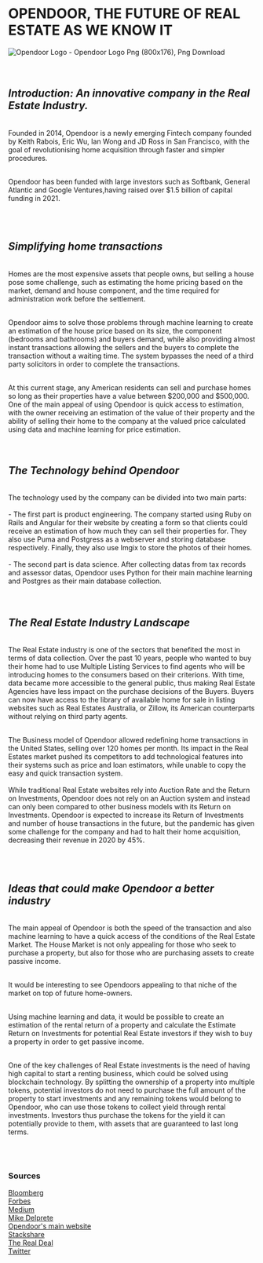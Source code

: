 # **OPENDOOR, THE FUTURE OF REAL ESTATE AS WE KNOW IT**
<img id="img01" class="maximg" rel="share" src="https://www.pngkit.com/png/full/82-822203_opendoor-logo-opendoor-logo-png.png" alt="Opendoor Logo - Opendoor Logo Png (800x176), Png Download" title="Opendoor Logo - Opendoor Logo Png (800x176), Png Download">
<br /><br /><br />





## ***Introduction: An innovative company in the Real Estate Industry.***
<br />Founded in 2014, Opendoor is a newly emerging Fintech company founded by Keith Rabois, Eric Wu, Ian Wong and JD Ross in San Francisco, with the goal of revolutionising home acquisition through faster and simpler procedures.
 
<br />Opendoor has been funded with large investors such as Softbank, General Atlantic and Google Ventures,having raised over $1.5 billion of capital funding in 2021.
 
 <br /> <br />

## ***Simplifying home transactions***
 <br />Homes are the most expensive assets that people owns, but selling a house pose some challenge, such as estimating the home pricing based on the market, demand and house component, and the time required for administration work before the settlement.
 
 <br />Opendoor aims to solve those problems through machine learning to create an estimation of the house price based on its size, the component (bedrooms and bathrooms) and buyers demand, while also providing almost instant transactions allowing the sellers and the buyers to complete the transaction without a waiting time. The system bypasses the need of a third party solicitors in order to complete the transactions.
 
 <br />At this current stage, any American residents can sell and purchase homes so long as their properties have a value between $200,000 and $500,000. One of the main appeal of using Opendoor is quick access to estimation, with the owner receiving an estimation of the value of their property and the ability of selling their home to the company at the valued price calculated using data and machine learning for price estimation.
  <br /> <br /><br />

## ***The Technology behind Opendoor***
  <br />
The technology used by the company can be divided into two main parts:
<br /> <br />- The first part is product engineering. The company started using Ruby on Rails and Angular for their website by creating a form so that clients could receive an estimation of how much they can sell their properties for. They also use Puma and Postgress as a webserver and storing database respectively. Finally, they also use Imgix to store the photos of their homes.
<br /> <br />- The second part is data science. After collecting datas from tax records and assessor datas, Opendoor uses Python for their main machine learning and Postgres as their main database collection.
 <br /> <br /><br />

## ***The Real Estate Industry Landscape***
  <br />
The Real Estate industry is one of the sectors that benefited the most in terms of data collection. Over the past 10 years, people who wanted to buy their home had to use Multiple Listing Services to find agents who will be introducing homes to the consumers based on their criterions. With time, data became more accessible to the general public, thus making Real Estate Agencies have less impact on the purchase decisions of the Buyers. Buyers can now have access to the library of available home for sale in listing websites such as Real Estates Australia, or Zillow, its American counterparts without relying on third party agents.
<br />
<br />


The Business model of Opendoor allowed redefining home transactions in the United States, selling over 120 homes per month. Its impact in the Real Estates market pushed its competitors to add technological features into their systems such as price and loan estimators, while unable to copy the easy and quick transaction system.
 <br /><br />
While traditional Real Estate websites rely into Auction Rate and the Return on Investments, Opendoor does not rely on an Auction system and instead can only been compared to other business models with its Return on Investments. 
Opendoor is expected to increase its Return of Investments and number of house transactions in the future, but the pandemic has given some challenge for the company and had to halt their home acquisition, decreasing their revenue in 2020 by 45%.
 
 <br /><br />

## ***Ideas that could make Opendoor a better industry***
 
<br />The main appeal of Opendoor is both the speed of the transaction and also machine learning to have a quick access of the conditions of the Real Estate Market.
The House Market is not only appealing for those who seek to purchase a property, but also for those who are purchasing assets to create passive income.
 
<br />It would be interesting to see Opendoors appealing to that niche of the market on top of future home-owners.
 
<br />Using machine learning and data, it would be possible to create an estimation of the rental return of a property and calculate the Estimate Return on Investments for potential Real Estate investors if they wish to buy a property in order to get passive income. 
 
<br />One of the key challenges of Real Estate investments is the need of having high capital to start a renting business, which could be solved using blockchain technology. By splitting the ownership of a property into multiple tokens, potential investors do not need to purchase the full amount of the property to start investments and any remaining tokens would belong to Opendoor, who can use those tokens to collect yield through rental investments. Investors thus purchase the tokens for the yield it can potentially provide to them, with assets that are guaranteed to last long terms.
 
  <br />  <br />
 


### **Sources**
[Bloomberg](https://www.bloomberg.com/news/articles/2020-12-22/opendoor-open-faces-an-expensive-path-to-profitability-in-real-estate)
<br />
[Forbes](https://www.forbes.com/companies/opendoor/?list=fintech/&sh=1524010f6555)
<br />
[Medium](https://medium.com/@anuj.shah/opendoor-software-is-eating-real-estate-aa14c4e3f44c)
<br />
[Mike Delprete](https://www.mikedp.com/articles/2016/12/13/inside-opendoor-what-two-years-of-transactions-say-about-their-prospects)
<br />
[Opendoor's main website](https://www.opendoor.com)
<br />
[Stackshare](https://stackshare.io/opendoor/the-stack-that-helped-opendoor-buy-and-sell-over-$1b-in-homes)
<br />
[The Real Deal](https://therealdeal.com/national/2021/03/04/opendoor-revenue-plunged-45-in-2020/)
<br />
[Twitter](https://twitter.com/Opendoor?ref_src=twsrc%5Egoogle%7Ctwcamp%5Eserp%7Ctwgr%5Eauthor)
<br />

<br />



